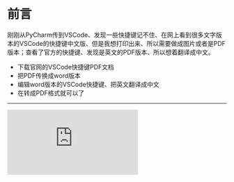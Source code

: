 # 前言

刚刚从PyCharm传到VSCode、发现一些快捷键记不住、在网上看到很多文字版本的VSCode的快捷键中文版、但是我想打印出来、所以需要做成图片或者是PDF版本；查看了官方的快捷键、发现是英文的PDF版本、所以想着翻译成中文。

- 下载官网的VSCode快捷键PDF文档
- 把PDF传换成word版本
- 编辑word版本的VSCode快捷键、把英文翻译成中文
- 在转成PDF格式就可以了
----


![VSCode快捷键原版](https://code.visualstudio.com/shortcuts/keyboard-shortcuts-windows.pdf)

